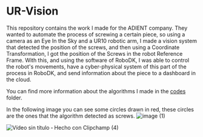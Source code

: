 # UR-Vision

This repository contains the work I made for the ADIENT company. They wanted to automate the process of screwing a certain piece, so using a camera as an Eye In the Sky and a UR10 robotic arm, I made a vision system that detected the position of the screws, and then using a Coordinate Transformation, I got the position of the Screws in the robot Reference Frame. With this, and using the software of RoboDK, I was able to control the robot's movements, have a cyber-physical system of this part of the process in RoboDK, and send information about the piece to a dashboard in the cloud.

You can find more information about the algorithms I made in the [codes](https://github.com/alejandro3141592/UR-Vision/tree/1280377e6da75b53db022f97a132acd944cce6f1/codes) folder. 


In the following image you can see some circles drawn in red, these circles are the ones that the algorithm detected as screws.
![image (1)](https://github.com/alejandro3141592/UR-Vision/assets/132953325/cd89a47e-f92e-4749-9277-6182d7c18f82)

![Vídeo sin título ‐ Hecho con Clipchamp (4)](https://github.com/alejandro3141592/UR-Vision/assets/132953325/4900cd7d-b21a-4c40-b689-03997822562b)
